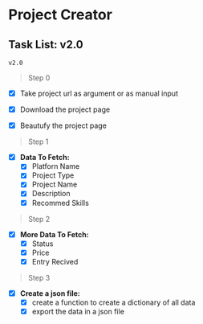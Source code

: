 # Project Creator

## Task List: v2.0

`v2.0`

> Step 0
- [x] Take project url as argument or as manual input
- [x] Download the project page
- [x] Beautufy the project page


> Step 1

- [x] **Data To Fetch:**
  - [x] Platforn Name
  - [x] Project Type
  - [x] Project Name
  - [x] Description
  - [x] Recommed Skills

> Step 2

- [x] **More Data To Fetch:**
  - [x] Status
  - [x] Price
  - [x] Entry Recived

> Step 3

- [x] **Create a json file:**
  - [x] create a function to create a dictionary of all data
  - [x] export the data in a json file
